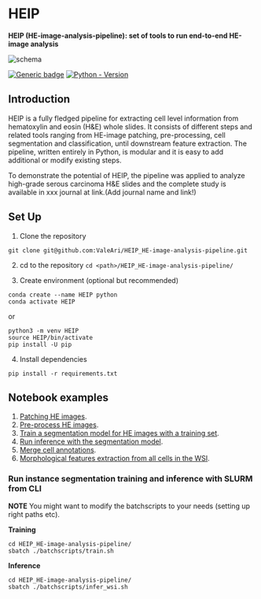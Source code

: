 # HEIP

**HEIP (HE-image-analysis-pipeline): set of tools to run end-to-end HE-image analysis**

![schema](./images/Pipeline2023.png)

[![Generic badge](https://img.shields.io/badge/License-MIT-<COLOR>.svg?style=for-the-badge)](https://github.com/ValeAri/HEIP_HE-image-analysis-pipeline/blob/main/LICENSE) [![Python - Version](https://img.shields.io/badge/PYTHON-3.7+-red?style=for-the-badge&logo=python&logoColor=white)](https://www.python.org/)

## Introduction

HEIP is a fully fledged pipeline for extracting cell level information from hematoxylin and eosin (H&E) whole slides. It consists of different steps and related tools ranging from HE-image patching, pre-processing, cell segmentation and classification, until downstream feature extraction. The pipeline, written entirely in Python, is modular and it is easy to add additional or modify existing steps.

To demonstrate the potential of HEIP, the pipeline was applied to analyze high-grade serous carcinoma H&E slides and the complete study is available in xxx journal at link.(Add journal name and link!)

## Set Up

1. Clone the repository

```shell
git clone git@github.com:ValeAri/HEIP_HE-image-analysis-pipeline.git
```

2. cd to the repository `cd <path>/HEIP_HE-image-analysis-pipeline/`

3. Create environment (optional but recommended)

```
conda create --name HEIP python
conda activate HEIP
```

or

```
python3 -m venv HEIP
source HEIP/bin/activate
pip install -U pip
```

4. Install dependencies

```
pip install -r requirements.txt
```

## Notebook examples

1. [Patching HE images](https://github.com/ValeAri/HEIP_HE-image-analysis-pipeline/blob/main/examples/1_wsi_patching.ipynb).
2. [Pre-process HE images](https://github.com/ValeAri/HEIP_HE-image-analysis-pipeline/blob/main/examples/2_preprocessing.ipynb).
3. [Train a segmentation model for HE images with a training set](https://github.com/ValeAri/HEIP_HE-image-analysis-pipeline/blob/main/examples/3_train_seg_model.ipynb).
4. [Run inference with the segmentation model](https://github.com/ValeAri/HEIP_HE-image-analysis-pipeline/blob/main/examples/4_inference.ipynb).
5. [Merge cell annotations](https://github.com/ValeAri/HEIP_HE-image-analysis-pipeline/blob/main/examples/5_merging.ipynb).
6. [Morphological features extraction from all cells in the WSI](https://github.com/ValeAri/HEIP_HE-image-analysis-pipeline/blob/main/examples/6_downstream_analysis.ipynb).

### Run instance segmentation training and inference with SLURM from CLI

**NOTE** You might want to modify the batchscripts to your needs (setting up right paths etc).

**Training**

```shell
cd HEIP_HE-image-analysis-pipeline/
sbatch ./batchscripts/train.sh
```

**Inference**

```shell
cd HEIP_HE-image-analysis-pipeline/
sbatch ./batchscripts/infer_wsi.sh
```

